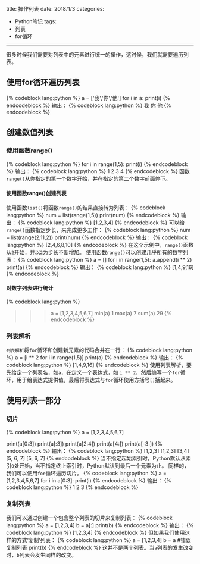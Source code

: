 title: 操作列表
date: 2018/1/3
categories:
- Python笔记
tags:
- 列表
- for循环
---
很多时候我们需要对列表中的元素进行统一的操作，这时候，我们就需要遍历列表。<!-- more -->
## 使用for循环遍历列表

{% codeblock lang:python %}
a = ['我','你','他']
for i in a:
    print(i)
{% endcodeblock %}
输出：
{% codeblock lang:python %}
我
你
他
{% endcodeblock %}
## 创建数值列表
### 使用函数range()
{% codeblock lang:python %}
for i in range(1,5):
    print(i)
{% endcodeblock %}
输出：
{% codeblock lang:python %}
1
2
3
4
{% endcodeblock %}
函数`range()`从你指定的第一个数字开始，并在指定的第二个数字前面停下。
#### 使用函数range()创建列表
使用函数`list()`将函数`range()`的结果直接转为列表：
{% codeblock lang:python %}
num = list(range(1,5))
print(num)
{% endcodeblock %}
输出：
{% codeblock lang:python %}
[1,2,3,4]
{% endcodeblock %}
可以给`range()`函数指定步长，来完成更多工作：
{% codeblock lang:python %}
num = list(range(2,11,2))
print(num)
{% endcodeblock %}
输出：
{% codeblock lang:python %}
[2,4,6,8,10]
{% endcodeblock %}
在这个示例中，`range()`函数从`2`开始，并以`2`为步长不断增加。
使用函数`range()`可以创建几乎所有的数字列表：
{% codeblock lang:python %}
a = []
for i in range(1,5):
    a.append(i ** 2)
print(a)
{% endcodeblock %}
输出：
{% codeblock lang:python %}
[1,4,9,16]
{% endcodeblock %}
#### 对数字列表进行统计
{% codeblock lang:python %}
>>> a = [1,2,3,4,5,6,7]
>>> min(a)
1
>>> max(a)
7
>>> sum(a)
29
{% endcodeblock %}
### 列表解析
`列表解析`将`for`循环和创建新元素的代码合并在一行：
{% codeblock lang:python %}
a = [i ** 2 for i in range(1,5)]
print(a)
{% endcodeblock %}
输出：
{% codeblock lang:python %}
[1,4,9,16]
{% endcodeblock %}
使用列表解析，要先给定一个列表名，如`a`，在定义一个表达式，如 `i ** 2`，然后编写一个`for`循环，用于给表达式提供值，最后将表达式与`for`循环使用方括号`[]`括起来。

## 使用列表一部分
### 切片
{% codeblock lang:python %}
a = [1,2,3,4,5,6,7]

print(a[0:3])
print(a[:3])
print(a[2:4])
print(a[4:])
print(a[-3:])
{% endcodeblock %}
输出：
{% codeblock lang:python %}
[1,2,3]
[1,2,3]
[3,4]
[5, 6, 7]
[5, 6, 7]
{% endcodeblock %}
当不指定起始索引时，Python默认从索引`0`处开始，当不指定终止索引时，Python默认到最后一个元素为止。
同样的，我们可以使用`for`循环遍历切片。
{% codeblock lang:python %}
a = [1,2,3,4,5,6,7]
for i in a[0:3]:
    print(i)
{% endcodeblock %}
输出：
{% codeblock lang:python %}
1
2
3
{% endcodeblock %}
### 复制列表
我们可以通过创建一个包含整个列表的切片来复制列表：
{% codeblock lang:python %}
a = [1,2,3,4]
b = a[:]
print(b)
{% endcodeblock %}
输出：
{% codeblock lang:python %}
[1,2,3,4]
{% endcodeblock %}
但如果我们使用这样的方式‘复制’列表：
{% codeblock lang:python %}
a = [1,2,3,4]
b = a   #错误复制列表
print(b)
{% endcodeblock %}
这并不是两个列表。当`a`列表的发生改变时，`b`列表会发生同样的改变。


